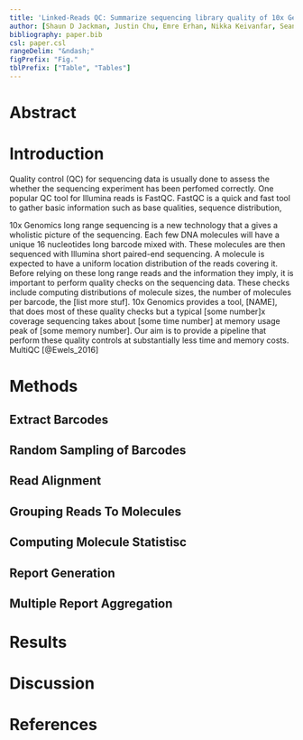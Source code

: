 ```yaml
---
title: 'Linked-Reads QC: Summarize sequencing library quality of 10x Genomics Chromium linked reads'
author: [Shaun D Jackman, Justin Chu, Emre Erhan, Nikka Keivanfar, Sean La, Swapna Menon, Tatyana Mozgacheva, Baraa Orabi, Chen Yang, Hamid Younesy]
bibliography: paper.bib
csl: paper.csl
rangeDelim: "&ndash;"
figPrefix: "Fig."
tblPrefix: ["Table", "Tables"]
---
```


# Abstract

# Introduction
Quality control (QC) for sequencing data is usually done to assess the whether the sequencing experiment has been perfomed correctly. One popular QC tool for Illumina reads is FastQC. FastQC is a quick and fast tool to gather basic information such as base qualities, sequence distribution, 

10x Genomics long range sequencing is a new technology that a gives a wholistic picture of the sequencing. Each few DNA molecules will have a unique 16 nucleotides long barcode mixed with. These molecules are then sequenced with Illumina short paired-end sequencing. A molecule is expected to have a uniform location distribution of the reads covering it. Before relying on these long range reads and the information they imply, it is important to perform quality checks on the sequencing data. These checks include computing distributions of molecule sizes, the number of molecules per barcode, the [list more stuf]. 10x Genomics provides a tool, [NAME], that does most of these quality checks but a typical [some number]x coverage sequencing takes about [some time number] at memory usage peak of [some memory number]. Our aim is to provide a pipeline that perform these quality controls at substantially less time and memory costs.
MultiQC [@Ewels_2016]

# Methods
## Extract Barcodes

## Random Sampling of Barcodes

## Read Alignment

## Grouping Reads To Molecules

## Computing Molecule Statistisc

## Report Generation

## Multiple Report Aggregation
# Results

# Discussion

# References

